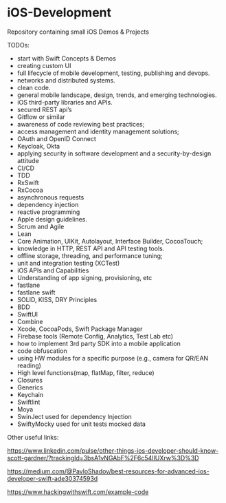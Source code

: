 # iOS-Development
Repository containing small iOS Demos &amp; Projects

TODOs:

- start with Swift Concepts & Demos 
- creating custom UI 
- full lifecycle of mobile development, testing, publishing and devops.
- networks and distributed systems.
- clean code.
- general mobile landscape, design, trends, and emerging technologies.
- iOS third-party libraries and APIs.
- secured REST api’s
- Gitflow or similar
- awareness of code reviewing best practices;
- access management and identity management solutions;
- OAuth and OpenID Connect
- Keycloak, Okta
- applying security in software development and a security-by-design attitude
- CI/CD 
- TDD
- RxSwift
- RxCocoa
- asynchronous requests
- dependency injection
- reactive programming
- Apple design guidelines.
- Scrum and Agile
- Lean
- Core Animation, UIKit, Autolayout, Interface Builder, CocoaTouch;
- knowledge in HTTP, REST API and API testing tools.
- offline storage, threading, and performance tuning;
- unit and integration testing (XCTest)
- iOS APIs and Capabilities
- Understanding of app signing, provisioning, etc
- fastlane 
- fastlane swift 
- SOLID, KISS, DRY Principles
- BDD
- SwiftUI
- Combine
- Xcode, CocoaPods, Swift Package Manager
- Firebase tools (Remote Config, Analytics, Test Lab etc)
- how to implement 3rd party SDK into a mobile application
- code obfuscation
- using HW modules for a specific purpose (e.g., camera for QR/EAN reading)
- High level functions(map, flatMap, filter, reduce)
- Closures
- Generics
- Keychain
- Swiftlint
- Moya
- SwinJect used for dependency Injection
- SwiftyMocky used for unit tests mocked data

Other useful links:

https://www.linkedin.com/pulse/other-things-ios-developer-should-know-scott-gardner/?trackingId=3bsA1vNGAbF%2F6c54IIUXrw%3D%3D

https://medium.com/@PavloShadov/best-resources-for-advanced-ios-developer-swift-ade30374593d

https://www.hackingwithswift.com/example-code

